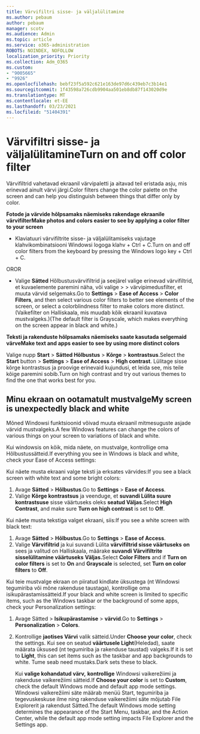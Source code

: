 ```yaml
---
title: Värvifiltri sisse- ja väljalülitamine
ms.author: pebaum
author: pebaum
manager: scotv
ms.audience: Admin
ms.topic: article
ms.service: o365-administration
ROBOTS: NOINDEX, NOFOLLOW
localization_priority: Priority
ms.collection: Adm_O365
ms.custom:
- "9005665"
- "9926"
ms.openlocfilehash: bebf23f5a592c621e163de97d6c439eb7c3b14e1
ms.sourcegitcommit: 1f43598a726cdb9904aa501eb8db87f143020d9e
ms.translationtype: MT
ms.contentlocale: et-EE
ms.lasthandoff: 03/23/2021
ms.locfileid: "51404391"
---
```

# <a name="turn-on-and-off-color-filter"></a><span data-ttu-id="be413-102">Värvifiltri sisse- ja väljalülitamine</span><span class="sxs-lookup"><span data-stu-id="be413-102">Turn on and off color filter</span></span>

<span data-ttu-id="be413-103">Värvifiltrid vahetavad ekraanil värvipaletti ja aitavad teil eristada asju, mis erinevad ainult värvi järgi.</span><span class="sxs-lookup"><span data-stu-id="be413-103">Color filters change the color palette on the screen and can help you distinguish between things that differ only by color.</span></span>

<span data-ttu-id="be413-104">**Fotode ja värvide hõlpsamaks näemiseks rakendage ekraanile värvifilter**</span><span class="sxs-lookup"><span data-stu-id="be413-104">**Make photos and colors easier to see by applying a color filter to your screen**</span></span>

- <span data-ttu-id="be413-105">Klaviatuuri värvifiltrite sisse- ja väljalülitamiseks vajutage klahvikombinatsiooni Windowsi logoga klahv + Ctrl + C.</span><span class="sxs-lookup"><span data-stu-id="be413-105">Turn on and off color filters from the keyboard by pressing the Windows logo key + Ctrl + C.</span></span> 

<span data-ttu-id="be413-106">OR</span><span class="sxs-lookup"><span data-stu-id="be413-106">OR</span></span>

- <span data-ttu-id="be413-107">Valige **Sätted** Hõlbustusvärvifiltrid ja seejärel valige erinevad värvifiltrid, et kuvaelemente paremini näha, või valige  >    >  värvipimedusfilter, et muuta värvid selgemaks.</span><span class="sxs-lookup"><span data-stu-id="be413-107">Go to **Settings** > **Ease of Access** > **Color Filters**, and then select various color filters to better see elements of the screen, or select a colorblindness filter to make colors more distinct.</span></span>  <span data-ttu-id="be413-108">(Vaikefilter on Halliskaala, mis muudab kõik ekraanil kuvatava mustvalgeks.)</span><span class="sxs-lookup"><span data-stu-id="be413-108">(The default filter is Grayscale, which makes everything on the screen appear in black and white.)</span></span>

<span data-ttu-id="be413-109">**Teksti ja rakenduste hõlpsamaks näemiseks saate kasutada selgemaid värve**</span><span class="sxs-lookup"><span data-stu-id="be413-109">**Make text and apps easier to see by using more distinct colors**</span></span>  

<span data-ttu-id="be413-110">Valige nupp **Start** > **Sätted Hõlbustus**  >  **Kõrge**  >  **kontrastsus**.</span><span class="sxs-lookup"><span data-stu-id="be413-110">Select the **Start** button > **Settings** > **Ease of Access** > **High contrast**.</span></span> <span data-ttu-id="be413-111">Lülitage sisse kõrge kontrastsus ja proovige erinevaid kujundusi, et leida see, mis teile kõige paremini sobib.</span><span class="sxs-lookup"><span data-stu-id="be413-111">Turn on high contrast and try out various themes to find the one that works best for you.</span></span>

## <a name="my-screen-is-unexpectedly-black-and-white"></a><span data-ttu-id="be413-112">Minu ekraan on ootamatult mustvalge</span><span class="sxs-lookup"><span data-stu-id="be413-112">My screen is unexpectedly black and white</span></span>

<span data-ttu-id="be413-113">Mõned Windowsi funktsioonid võivad muuta ekraanil mitmesuguste asjade värvid mustvalgeks.</span><span class="sxs-lookup"><span data-stu-id="be413-113">A few Windows features can change the colors of various things on your screen to variations of black and white.</span></span>

<span data-ttu-id="be413-114">Kui windowsis on kõik, mida näete, on mustvalge, kontrollige oma Hõlbustussätteid.</span><span class="sxs-lookup"><span data-stu-id="be413-114">If everything you see in Windows is black and white, check your Ease of Access settings:</span></span>

<span data-ttu-id="be413-115">Kui näete musta ekraani valge teksti ja erksates värvides:</span><span class="sxs-lookup"><span data-stu-id="be413-115">If you see a black screen with white text and some bright colors:</span></span>  

1. <span data-ttu-id="be413-116">Avage **Sätted**  >  **Hõlbustus**.</span><span class="sxs-lookup"><span data-stu-id="be413-116">Go to **Settings** > **Ease of Access**.</span></span>  
1. <span data-ttu-id="be413-117">Valige **Kõrge kontrastsus** ja veenduge, et **suvandi Lülita suure kontrastsuse** sisse väärtuseks oleks **seatud Väljas**.</span><span class="sxs-lookup"><span data-stu-id="be413-117">Select **High Contrast**, and make sure **Turn on high contrast** is set to **Off**.</span></span>

<span data-ttu-id="be413-118">Kui näete musta tekstiga valget ekraani, siis:</span><span class="sxs-lookup"><span data-stu-id="be413-118">If you see a white screen with black text:</span></span>  

1. <span data-ttu-id="be413-119">Avage **Sätted**  >  **Hõlbustus**.</span><span class="sxs-lookup"><span data-stu-id="be413-119">Go to **Settings** > **Ease of Access**.</span></span>  
1. <span data-ttu-id="be413-120">Valige **Värvifiltrid** ja kui suvandi Lülita  **värvifiltrid sisse väärtuseks** **on** sees ja valitud on Halliskaala, määrake **suvandi Värvifiltrite sisselülitamine väärtuseks** **Väljas.**</span><span class="sxs-lookup"><span data-stu-id="be413-120">Select **Color Filters** and if **Turn on color filters** is set to **On** and **Grayscale** is selected, set **Turn on color filters** to **Off**.</span></span>

<span data-ttu-id="be413-121">Kui teie mustvalge ekraan on piiratud kindlate üksustega (nt Windowsi tegumiriba või mõne rakenduse taustaga), kontrollige oma isikupärastamissätteid.</span><span class="sxs-lookup"><span data-stu-id="be413-121">If your black and white screen is limited to specific items, such as the Windows taskbar or the background of some apps, check your Personalization settings:</span></span>

1. <span data-ttu-id="be413-122">Avage Sätted  >  **Isikupärastamise**  >  **värvid**.</span><span class="sxs-lookup"><span data-stu-id="be413-122">Go to **Settings** > **Personalization** > **Colors**.</span></span>

1. <span data-ttu-id="be413-123">Kontrollige **jaotises Värvi** valik sätteid.</span><span class="sxs-lookup"><span data-stu-id="be413-123">Under **Choose your color**, check the settings.</span></span> <span data-ttu-id="be413-124">Kui see on seatud **väärtusele Light**(Heledad), saate määrata üksused (nt tegumiriba ja rakenduse taustad) valgeks.</span><span class="sxs-lookup"><span data-stu-id="be413-124">If it is set to **Light**, this can set items such as the taskbar and app backgrounds to white.</span></span> <span data-ttu-id="be413-125">Tume seab need mustaks.</span><span class="sxs-lookup"><span data-stu-id="be413-125">Dark sets these to black.</span></span>  

    <span data-ttu-id="be413-126">Kui **valige kohandatud värv,** **kontrollige** Windowsi vaikerežiimi ja rakenduse vaikerežiimi sätteid.</span><span class="sxs-lookup"><span data-stu-id="be413-126">If **Choose your color** is set to **Custom**, check the default Windows mode and default app mode settings.</span></span> <span data-ttu-id="be413-127">Windowsi vaikerežiimi säte määrab menüü Start, tegumiriba ja tegevuskeskuse ilme ning rakenduse vaikerežiimi säte mõjutab File Explorerit ja rakendust Sätted.</span><span class="sxs-lookup"><span data-stu-id="be413-127">The default Windows mode setting determines the appearance of the Start Menu, taskbar, and the Action Center, while the default app mode setting impacts File Explorer and the Settings app.</span></span>

